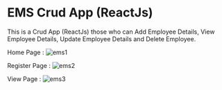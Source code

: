 # EMS Crud App (ReactJs)

This is a Crud App (ReactJs) those who can Add Employee Details, View Employee Details, Update Employee Details and Delete Employee.

Home Page :
![ems1](https://github.com/Althafkv/EMS-React/assets/114138647/97e63a01-f511-45ee-bdef-63a510835526)

Register Page :
![ems2](https://github.com/Althafkv/EMS-React/assets/114138647/6b767a83-cc74-48b2-ade2-edfbb4807995)

View Page :
![ems3](https://github.com/Althafkv/EMS-React/assets/114138647/c721a1da-9c3f-4282-b41b-7873c1491fef)
